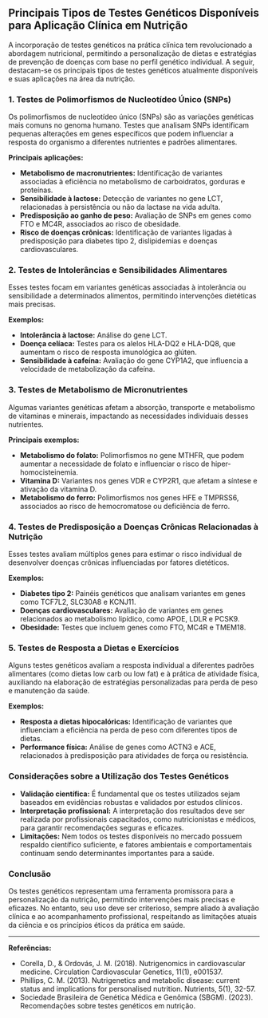 
## Principais Tipos de Testes Genéticos Disponíveis para Aplicação Clínica em Nutrição

A incorporação de testes genéticos na prática clínica tem revolucionado a abordagem nutricional, permitindo a personalização de dietas e estratégias de prevenção de doenças com base no perfil genético individual. A seguir, destacam-se os principais tipos de testes genéticos atualmente disponíveis e suas aplicações na área da nutrição.

### 1. Testes de Polimorfismos de Nucleotídeo Único (SNPs)

Os polimorfismos de nucleotídeo único (SNPs) são as variações genéticas mais comuns no genoma humano. Testes que analisam SNPs identificam pequenas alterações em genes específicos que podem influenciar a resposta do organismo a diferentes nutrientes e padrões alimentares.

**Principais aplicações:**
- **Metabolismo de macronutrientes:** Identificação de variantes associadas à eficiência no metabolismo de carboidratos, gorduras e proteínas.
- **Sensibilidade à lactose:** Detecção de variantes no gene LCT, relacionadas à persistência ou não da lactase na vida adulta.
- **Predisposição ao ganho de peso:** Avaliação de SNPs em genes como FTO e MC4R, associados ao risco de obesidade.
- **Risco de doenças crônicas:** Identificação de variantes ligadas à predisposição para diabetes tipo 2, dislipidemias e doenças cardiovasculares.

### 2. Testes de Intolerâncias e Sensibilidades Alimentares

Esses testes focam em variantes genéticas associadas à intolerância ou sensibilidade a determinados alimentos, permitindo intervenções dietéticas mais precisas.

**Exemplos:**
- **Intolerância à lactose:** Análise do gene LCT.
- **Doença celíaca:** Testes para os alelos HLA-DQ2 e HLA-DQ8, que aumentam o risco de resposta imunológica ao glúten.
- **Sensibilidade à cafeína:** Avaliação do gene CYP1A2, que influencia a velocidade de metabolização da cafeína.

### 3. Testes de Metabolismo de Micronutrientes

Algumas variantes genéticas afetam a absorção, transporte e metabolismo de vitaminas e minerais, impactando as necessidades individuais desses nutrientes.

**Principais exemplos:**
- **Metabolismo do folato:** Polimorfismos no gene MTHFR, que podem aumentar a necessidade de folato e influenciar o risco de hiper-homocisteinemia.
- **Vitamina D:** Variantes nos genes VDR e CYP2R1, que afetam a síntese e ativação da vitamina D.
- **Metabolismo do ferro:** Polimorfismos nos genes HFE e TMPRSS6, associados ao risco de hemocromatose ou deficiência de ferro.

### 4. Testes de Predisposição a Doenças Crônicas Relacionadas à Nutrição

Esses testes avaliam múltiplos genes para estimar o risco individual de desenvolver doenças crônicas influenciadas por fatores dietéticos.

**Exemplos:**
- **Diabetes tipo 2:** Painéis genéticos que analisam variantes em genes como TCF7L2, SLC30A8 e KCNJ11.
- **Doenças cardiovasculares:** Avaliação de variantes em genes relacionados ao metabolismo lipídico, como APOE, LDLR e PCSK9.
- **Obesidade:** Testes que incluem genes como FTO, MC4R e TMEM18.

### 5. Testes de Resposta a Dietas e Exercícios

Alguns testes genéticos avaliam a resposta individual a diferentes padrões alimentares (como dietas low carb ou low fat) e à prática de atividade física, auxiliando na elaboração de estratégias personalizadas para perda de peso e manutenção da saúde.

**Exemplos:**
- **Resposta a dietas hipocalóricas:** Identificação de variantes que influenciam a eficiência na perda de peso com diferentes tipos de dietas.
- **Performance física:** Análise de genes como ACTN3 e ACE, relacionados à predisposição para atividades de força ou resistência.

### Considerações sobre a Utilização dos Testes Genéticos

- **Validação científica:** É fundamental que os testes utilizados sejam baseados em evidências robustas e validados por estudos clínicos.
- **Interpretação profissional:** A interpretação dos resultados deve ser realizada por profissionais capacitados, como nutricionistas e médicos, para garantir recomendações seguras e eficazes.
- **Limitações:** Nem todos os testes disponíveis no mercado possuem respaldo científico suficiente, e fatores ambientais e comportamentais continuam sendo determinantes importantes para a saúde.

### Conclusão

Os testes genéticos representam uma ferramenta promissora para a personalização da nutrição, permitindo intervenções mais precisas e eficazes. No entanto, seu uso deve ser criterioso, sempre aliado à avaliação clínica e ao acompanhamento profissional, respeitando as limitações atuais da ciência e os princípios éticos da prática em saúde.

---
**Referências:**
- Corella, D., & Ordovás, J. M. (2018). Nutrigenomics in cardiovascular medicine. Circulation Cardiovascular Genetics, 11(1), e001537.
- Phillips, C. M. (2013). Nutrigenetics and metabolic disease: current status and implications for personalised nutrition. Nutrients, 5(1), 32-57.
- Sociedade Brasileira de Genética Médica e Genômica (SBGM). (2023). Recomendações sobre testes genéticos em nutrição.
```
